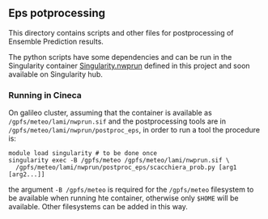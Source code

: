 ## Eps potprocessing ##

This directory contains scripts and other files for postprocessing
of Ensemble Prediction results.

The python scripts have some dependencies and can be run in the
Singularity container [Singularity.nwprun](../Singularity.nwprun)
defined in this project and soon available on Singularity hub.

### Running in Cineca ###

On galileo cluster, assuming that the container is available as
`/gpfs/meteo/lami/nwprun.sif` and the postprocessing tools are in
`/gpfs/meteo/lami/nwprun/postproc_eps`, in order to run a tool the
procedure is:

```
module load singularity # to be done once
singularity exec -B /gpfs/meteo /gpfs/meteo/lami/nwprun.sif \
  /gpfs/meteo/lami/nwprun/postproc_eps/scacchiera_prob.py [arg1 [arg2...]]
```

the argument `-B /gpfs/meteo` is required for the `/gpfs/meteo`
filesystem to be available when running hte container, otherwise only
`$HOME` will be available. Other filesystems can be added in this way.